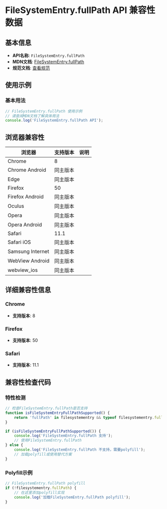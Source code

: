 # FileSystemEntry.fullPath API 兼容性数据

## 基本信息

- **API名称**: `FileSystemEntry.fullPath`
- **MDN文档**: [FileSystemEntry.fullPath](https://developer.mozilla.org/docs/Web/API/FileSystemEntry/fullPath)
- **规范文档**: [查看规范](https://wicg.github.io/entries-api/#dom-filesystementry-fullpath)

## 使用示例

### 基本用法

```javascript
// FileSystemEntry.fullPath 使用示例
// 请查阅MDN文档了解具体用法
console.log('FileSystemEntry.fullPath API');
```

## 浏览器兼容性

| 浏览器 | 支持版本 | 说明 |
|--------|----------|------|
| Chrome | 8 |  |
| Chrome Android | 同主版本 |  |
| Edge | 同主版本 |  |
| Firefox | 50 |  |
| Firefox Android | 同主版本 |  |
| Oculus | 同主版本 |  |
| Opera | 同主版本 |  |
| Opera Android | 同主版本 |  |
| Safari | 11.1 |  |
| Safari iOS | 同主版本 |  |
| Samsung Internet | 同主版本 |  |
| WebView Android | 同主版本 |  |
| webview_ios | 同主版本 |  |

## 详细兼容性信息

### Chrome

- **支持版本**: 8

### Firefox

- **支持版本**: 50

### Safari

- **支持版本**: 11.1

## 兼容性检查代码

### 特性检测

```javascript
// 检查FileSystemEntry.fullPath是否支持
function isFileSystemEntryFullPathSupported() {
    return 'fullPath' in filesystementry && typeof filesystementry.fullPath === 'function';
}

if (isFileSystemEntryFullPathSupported()) {
    console.log('FileSystemEntry.fullPath 支持');
    // 使用FileSystemEntry.fullPath
} else {
    console.log('FileSystemEntry.fullPath 不支持，需要polyfill');
    // 加载polyfill或使用替代方案
}
```

### Polyfill示例

```javascript
// FileSystemEntry.fullPath polyfill
if (!filesystementry.fullPath) {
    // 在这里添加polyfill实现
    console.log('加载FileSystemEntry.fullPath polyfill');
}
```

